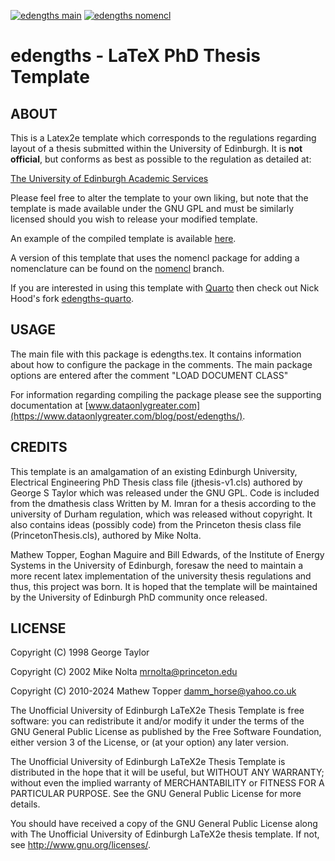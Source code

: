 [![edengths main](https://github.com/H0R5E/edengths/actions/workflows/example_main.yml/badge.svg)](https://h0r5e.github.io/edengths/edengths.pdf)
[![edengths nomencl](https://github.com/H0R5E/edengths/actions/workflows/example_nomencl.yml/badge.svg)](https://h0r5e.github.io/edengths/edengths_nomencl.pdf)

# edengths - LaTeX PhD Thesis Template

## ABOUT

This is a Latex2e template which corresponds to the
regulations regarding layout of a thesis submitted within the University
of Edinburgh. It is **not official**, but conforms as best as possible to the
regulation as detailed at:

[The University of Edinburgh Academic Services](http://www.ed.ac.uk/academic-services/students/thesis-submission)

Please feel free to alter the template to your own liking, but note that
the template is made available under the GNU GPL and must be similarly
licensed should you wish to release your modified template.

An example of the compiled template is available [here](https://h0r5e.github.io/edengths/edengths.pdf).

A version of this template that uses the nomencl package for adding a 
nomenclature can be found on the [nomencl](https://github.com/H0R5E/edengths/tree/nomencl)
branch.

If you are interested in using this template with [Quarto](https://quarto.org/)
then check out Nick Hood's fork
[edengths-quarto](https://github.com/NixImagery/edengths-quarto/).

## USAGE

The main file with this package is edengths.tex. It contains information about
how to configure the package in the comments. The main package options are 
entered after the comment "LOAD DOCUMENT CLASS"

For information regarding compiling the package please see the supporting 
documentation at
[www.dataonlygreater.com](https://www.dataonlygreater.com/blog/post/edengths/).

## CREDITS

This template is an amalgamation of an existing Edinburgh University,
Electrical Engineering PhD Thesis class file (jthesis-v1.cls) authored by
George S Taylor which was released under the GNU GPL.
Code is included from the dmathesis class Written by M. Imran
for a thesis according to the university of Durham regulation, which was
released without copyright. It also contains ideas (possibly code) from the
Princeton thesis class file (PrincetonThesis.cls), authored by Mike Nolta.

Mathew Topper, Eoghan Maguire and Bill Edwards, of the Institute of Energy
Systems in the University of Edinburgh, foresaw the need to maintain a
more recent latex implementation of the university thesis regulations and thus,
this project was born. It is hoped that the template will be maintained by the
University of Edinburgh PhD community once released.

## LICENSE

Copyright (C) 1998 George Taylor

Copyright (C) 2002 Mike Nolta <mrnolta@princeton.edu>

Copyright (C) 2010-2024 Mathew Topper <damm_horse@yahoo.co.uk>

The Unofficial University of Edinburgh LaTeX2e Thesis
Template is free software: you can redistribute it and/or modify
it under the terms of the GNU General Public License as published by
the Free Software Foundation, either version 3 of the License, or
(at your option) any later version.

The Unofficial University of Edinburgh LaTeX2e Thesis
Template is distributed in the hope that it will be useful,
but WITHOUT ANY WARRANTY; without even the implied warranty of
MERCHANTABILITY or FITNESS FOR A PARTICULAR PURPOSE.  See the
GNU General Public License for more details.

You should have received a copy of the GNU General Public License
along with The Unofficial University of Edinburgh LaTeX2e thesis template.
If not, see <http://www.gnu.org/licenses/>.
